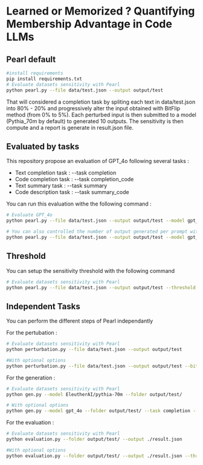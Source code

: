 # Learned or Memorized ? Quantifying Membership Advantage in Code LLMs

## Pearl default

```bash
#install requirements
pip install requirements.txt
# Evaluate datasets sensitivity with Pearl
python pearl.py --file data/test.json --output output/test
```
That will considered a completion task by spliting each text in data/test.json into 80% - 20% and progressively alter the input obtained with BitFlip method (from 0% to 5%). Each perturbed input is then submitted to a model (Pythia_70m by default) to generated 10 outputs. The sensitivity is then compute and a report is generate in result.json file.

## Evaluated by tasks

This repository propose an evaluation of GPT_4o following several tasks :
- Text completion task : --task completion
- Code completion task : --task completion_code
- Text summary task : --task summary
- Code description task : --task summary_code

You can run this evaluation withe the following command : 
```bash
# Evaluate GPT_4o
python pearl.py --file data/test.json --output output/test --model gpt_4o --task completion

# You can also controlled the number of output generated per prompt with --iter
python pearl.py --file data/test.json --output output/test --model gpt_4o --task completion --iter 2
```

## Threshold
You can setup the sensitivity threshold with the following command
```bash
# Evaluate datasets sensitivity with Pearl
python pearl.py --file data/test.json --output output/test --threshold 1.1
```


## Independent Tasks

You can perform the different steps of Pearl independantly 

For the pertubation :
```bash
# Evaluate datasets sensitivity with Pearl
python perturbation.py --file data/test.json --output output/test

#With optional options
python perturbation.py --file data/test.json --output output/test --bitflip_max 10 --split 10
```

For the generation :
```bash
# Evaluate datasets sensitivity with Pearl
python gen.py --model EleutherAI/pythia-70m --folder output/test/

# With optional options
python gen.py --model gpt_4o --folder output/test/ --task completion --iter 2
```

For the evaluation :
```bash
# Evaluate datasets sensitivity with Pearl
python evaluation.py --folder output/test/ --output ./result.json

#With optional options
python evaluation.py --folder output/test/ --output ./result.json --threshold 1.1 --task completion --metric ncd
```
